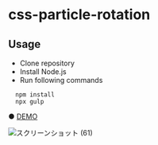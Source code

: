# css-particle-rotation

## Usage
* Clone repository<br>
* Install Node.js<br>
* Run following commands<br>
```
  npm install  
  npx gulp 
```

● <a href="https://hisamikurita.github.io/css-particle-rotation/css-particle-rotation-01/dist/">DEMO</a>

![スクリーンショット (61)](https://user-images.githubusercontent.com/47776346/68079500-00fc5b80-fe2e-11e9-8d32-8e0d00e65c9b.png)

